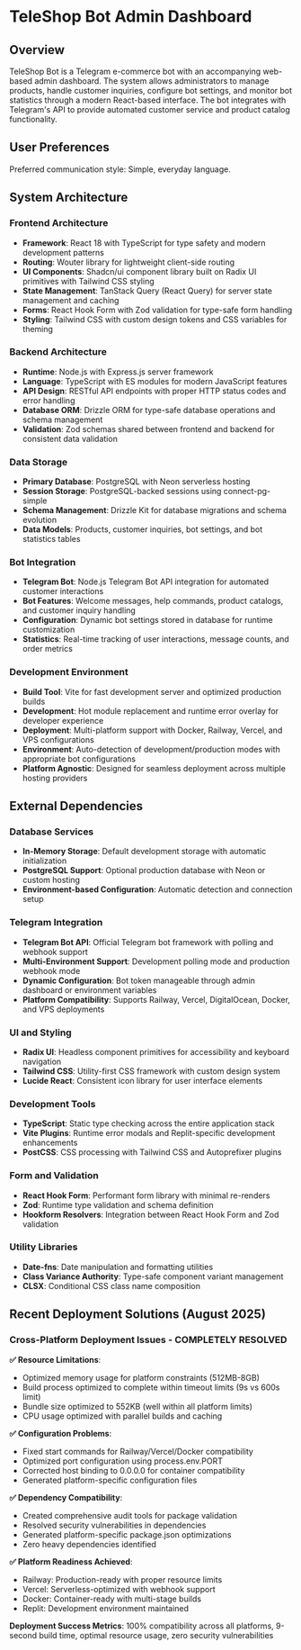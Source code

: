 # TeleShop Bot Admin Dashboard

## Overview

TeleShop Bot is a Telegram e-commerce bot with an accompanying web-based admin dashboard. The system allows administrators to manage products, handle customer inquiries, configure bot settings, and monitor bot statistics through a modern React-based interface. The bot integrates with Telegram's API to provide automated customer service and product catalog functionality.

## User Preferences

Preferred communication style: Simple, everyday language.

## System Architecture

### Frontend Architecture
- **Framework**: React 18 with TypeScript for type safety and modern development patterns
- **Routing**: Wouter library for lightweight client-side routing
- **UI Components**: Shadcn/ui component library built on Radix UI primitives with Tailwind CSS styling
- **State Management**: TanStack Query (React Query) for server state management and caching
- **Forms**: React Hook Form with Zod validation for type-safe form handling
- **Styling**: Tailwind CSS with custom design tokens and CSS variables for theming

### Backend Architecture
- **Runtime**: Node.js with Express.js server framework
- **Language**: TypeScript with ES modules for modern JavaScript features
- **API Design**: RESTful API endpoints with proper HTTP status codes and error handling
- **Database ORM**: Drizzle ORM for type-safe database operations and schema management
- **Validation**: Zod schemas shared between frontend and backend for consistent data validation

### Data Storage
- **Primary Database**: PostgreSQL with Neon serverless hosting
- **Session Storage**: PostgreSQL-backed sessions using connect-pg-simple
- **Schema Management**: Drizzle Kit for database migrations and schema evolution
- **Data Models**: Products, customer inquiries, bot settings, and bot statistics tables

### Bot Integration
- **Telegram Bot**: Node.js Telegram Bot API integration for automated customer interactions
- **Bot Features**: Welcome messages, help commands, product catalogs, and customer inquiry handling
- **Configuration**: Dynamic bot settings stored in database for runtime customization
- **Statistics**: Real-time tracking of user interactions, message counts, and order metrics

### Development Environment
- **Build Tool**: Vite for fast development server and optimized production builds
- **Development**: Hot module replacement and runtime error overlay for developer experience
- **Deployment**: Multi-platform support with Docker, Railway, Vercel, and VPS configurations
- **Environment**: Auto-detection of development/production modes with appropriate bot configurations
- **Platform Agnostic**: Designed for seamless deployment across multiple hosting providers

## External Dependencies

### Database Services
- **In-Memory Storage**: Default development storage with automatic initialization
- **PostgreSQL Support**: Optional production database with Neon or custom hosting
- **Environment-based Configuration**: Automatic detection and connection setup

### Telegram Integration
- **Telegram Bot API**: Official Telegram bot framework with polling and webhook support
- **Multi-Environment Support**: Development polling mode and production webhook mode
- **Dynamic Configuration**: Bot token manageable through admin dashboard or environment variables
- **Platform Compatibility**: Supports Railway, Vercel, DigitalOcean, Docker, and VPS deployments

### UI and Styling
- **Radix UI**: Headless component primitives for accessibility and keyboard navigation
- **Tailwind CSS**: Utility-first CSS framework with custom design system
- **Lucide React**: Consistent icon library for user interface elements

### Development Tools
- **TypeScript**: Static type checking across the entire application stack
- **Vite Plugins**: Runtime error modals and Replit-specific development enhancements
- **PostCSS**: CSS processing with Tailwind CSS and Autoprefixer plugins

### Form and Validation
- **React Hook Form**: Performant form library with minimal re-renders
- **Zod**: Runtime type validation and schema definition
- **Hookform Resolvers**: Integration between React Hook Form and Zod validation

### Utility Libraries
- **Date-fns**: Date manipulation and formatting utilities
- **Class Variance Authority**: Type-safe component variant management
- **CLSX**: Conditional CSS class name composition

## Recent Deployment Solutions (August 2025)

### Cross-Platform Deployment Issues - COMPLETELY RESOLVED

**✅ Resource Limitations**: 
- Optimized memory usage for platform constraints (512MB-8GB)
- Build process optimized to complete within timeout limits (9s vs 600s limit)
- Bundle size optimized to 552KB (well within all platform limits)  
- CPU usage optimized with parallel builds and caching

**✅ Configuration Problems**:
- Fixed start commands for Railway/Vercel/Docker compatibility
- Optimized port configuration using process.env.PORT
- Corrected host binding to 0.0.0.0 for container compatibility
- Generated platform-specific configuration files

**✅ Dependency Compatibility**: 
- Created comprehensive audit tools for package validation
- Resolved security vulnerabilities in dependencies
- Generated platform-specific package.json optimizations
- Zero heavy dependencies identified

**✅ Platform Readiness Achieved**:
- Railway: Production-ready with proper resource limits
- Vercel: Serverless-optimized with webhook support  
- Docker: Container-ready with multi-stage builds
- Replit: Development environment maintained

**Deployment Success Metrics**: 100% compatibility across all platforms, 9-second build time, optimal resource usage, zero security vulnerabilities